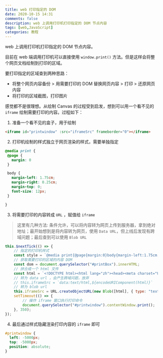 ```yaml
---
title: web 打印指定的 DOM
date: 2020-10-15 14:31
comments: false
description: web 上调用打印机打印指定的 DOM 节点内容
tags: [web,JavaScript]
categories: 教程
---
```


web 上调用打印机打印指定的 DOM 节点内容。

<!--more-->


目前在 web 端调用打印机可以直接使用 `window.print()` 方法。但是这样会将整个网页文档绘制到打印的区域。

要打印指定的区域查到两种思路：

 - 将整个网页内容备份 > 用需要打印的 DOM 替换网页内容 > 打印 > 还原网页内容
 - 将打印的区域截图，打印图片

感觉都不是很理想。从绘制 Canvas 的过程受到启发，想到可以用一个看不见的 `iframe` 绘制需要打印的内容。过程如下：

 1. 准备一个看不见的盒子，用于绘制

 ```html
 <iframe id="printwindow" :src="iframeSrc" frameborder="0"></iframe>
 ```

 2. 打印机绘制的样式独立于网页渲染的样式，需要单独指定

 ```css
 @media print {
  @page {
    margin: 0
  }

  body {
    margin-left: 1.75cm;
    margin-right: 0.25cm;
    margin-top: 0;
    font-size: 12px;
  }

}
 ```
3. 将需要打印的内容转成 `URL` ，赋值给 `iframe`

> 这里有几种方法: 条件允许，可以将内容转为网页上传到服务器，拿到绝对地址；最开始想到是将内容转为网页，使用 `Data URL`，但上线后发现有跨域问题；最后查到可以使用 `Blob URL`

```javascript
this.$nextTick(() => {
    // 指定的打印机样式
    const style = `@media print{@page{margin:0}body{margin-left:1.75cm;margin-right:0.25cm;margin-top:0;font-size: 12px;}}}`;
    // 获取需要打印的区域的内容 DOM
    const dom = document.querySelector("#printBox").innerHTML;
    // 拼合成一个 html 文件
    const html = `<!DOCTYPE html><html lang="zh"><head><meta charset="UTF-8"><style>${style}</style></head><body>${dom}</body></html>`;
    // 转为 data url ，会产生跨域问题，放弃
    // this.iframeSrc = `data:text/html,${encodeURIComponent(html)}`
    // 转为 blob url
    this.iframeSrc = URL.createObjectURL(new Blob([html], { type: "text/html" }));
    setTimeout(() => {
        // 操作 iframe 窗口执行打印命令
        document.querySelector("#printwindow").contentWindow.print();
    }, 350);
});
```

4. 最后通过样式隐藏渲染打印内容的 `iframe` 即可

```css
#printwindow {
  left: -5000px;
  top: -5000px;
  position: absolute;
}
```

